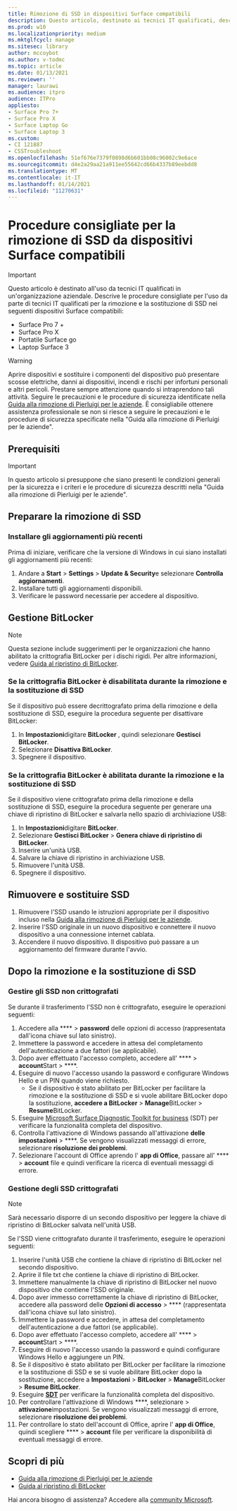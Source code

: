 ```yaml
---
title: Rimozione di SSD in dispositivi Surface compatibili
description: Questo articolo, destinato ai tecnici IT qualificati, descrive le procedure consigliate per la rimozione e la sostituzione degli SSD in Surface laptop 3, Surface Pro X e Surface laptop go.
ms.prod: w10
ms.localizationpriority: medium
ms.mktglfcycl: manage
ms.sitesec: library
author: mccoybot
ms.author: v-todmc
ms.topic: article
ms.date: 01/13/2021
ms.reviewer: ''
manager: laurawi
ms.audience: itpro
audience: ITPro
appliesto:
- Surface Pro 7+
- Surface Pro X
- Surface Laptop Go
- Surface Laptop 3
ms.custom:
- CI 121887
- CSSTroubleshoot
ms.openlocfilehash: 51ef676e7379f0898d6b601bb08c96002c9e6ace
ms.sourcegitcommit: d4e2a29aa21a911ee55642cd66b4337b89eebdd8
ms.translationtype: MT
ms.contentlocale: it-IT
ms.lasthandoff: 01/14/2021
ms.locfileid: "11270631"
---
```

# Procedure consigliate per la rimozione di SSD da dispositivi Surface compatibili

> [!IMPORTANT]
> Questo articolo è destinato all'uso da tecnici IT qualificati in un'organizzazione aziendale. Descrive le procedure consigliate per l'uso da parte di tecnici IT qualificati per la rimozione e la sostituzione di SSD nei seguenti dispositivi Surface compatibili: 

- Surface Pro 7 +
- Surface Pro X
- Portatile Surface go
- Laptop Surface 3

> [!WARNING]
> Aprire dispositivi e sostituire i componenti del dispositivo può presentare scosse elettriche, danni ai dispositivi, incendi e rischi per infortuni personali e altri pericoli.  Prestare sempre attenzione quando si intraprendono tali attività. Seguire le precauzioni e le procedure di sicurezza identificate nella [Guida alla rimozione di Pierluigi per le aziende](https://www.microsoft.com/download/100440). È consigliabile ottenere assistenza professionale se non si riesce a seguire le precauzioni e le procedure di sicurezza specificate nella "Guida alla rimozione di Pierluigi per le aziende".

## Prerequisiti

> [!IMPORTANT]
> In questo articolo si presuppone che siano presenti le condizioni generali per la sicurezza e i criteri e le procedure di sicurezza descritti nella "Guida alla rimozione di Pierluigi per le aziende".

## Preparare la rimozione di SSD 

### Installare gli aggiornamenti più recenti 

Prima di iniziare, verificare che la versione di Windows in cui siano installati gli aggiornamenti più recenti:

1.  Andare a **Start**  >  **Settings**  >  **Update & Security**e selezionare **Controlla aggiornamenti**.
2. Installare tutti gli aggiornamenti disponibili.
3. Verificare le password necessarie per accedere al dispositivo.  
 
## Gestione BitLocker 

> [!NOTE]
> Questa sezione include suggerimenti per le organizzazioni che hanno abilitato la crittografia BitLocker per i dischi rigidi. Per altre informazioni, vedere  [Guida al ripristino di BitLocker](https://docs.microsoft.com/windows/security/information-protection/bitlocker/bitlocker-recovery-guide-plan). 

### Se la crittografia BitLocker è disabilitata durante la rimozione e la sostituzione di SSD

Se il dispositivo può essere decrittografato prima della rimozione e della sostituzione di SSD, eseguire la procedura seguente per disattivare BitLocker:

1.  In **Impostazioni**digitare **BitLocker** , quindi selezionare **Gestisci BitLocker**. 
2.  Selezionare **Disattiva BitLocker**. 
3.  Spegnere il dispositivo. 

### Se la crittografia BitLocker è abilitata durante la rimozione e la sostituzione di SSD

Se il dispositivo viene crittografato prima della rimozione e della sostituzione di SSD, eseguire la procedura seguente per generare una chiave di ripristino di BitLocker e salvarla nello spazio di archiviazione USB:

1.  In **Impostazioni**digitare **BitLocker**.
2. Selezionare **Gestisci BitLocker**  > **Genera chiave di ripristino di BitLocker**.
2.  Inserire un'unità USB. 
4.  Salvare la chiave di ripristino in archiviazione USB.  
5.  Rimuovere l'unità USB.  
6.  Spegnere il dispositivo. 

## Rimuovere e sostituire SSD 

1.  Rimuovere l'SSD usando le istruzioni appropriate per il dispositivo incluso nella [Guida alla rimozione di Pierluigi per le aziende](https://www.microsoft.com/download/100440). 
2.  Inserire l'SSD originale in un nuovo dispositivo e connettere il nuovo dispositivo a una connessione internet cablata.
3.  Accendere il nuovo dispositivo. Il dispositivo può passare a un aggiornamento del firmware durante l'avvio.  
 
## Dopo la rimozione e la sostituzione di SSD

### Gestire gli SSD non crittografati 

Se durante il trasferimento l'SSD non è crittografato, eseguire le operazioni seguenti: 

1.  Accedere alla ****  >  **password** delle opzioni di accesso (rappresentata dall'icona chiave sul lato sinistro).  
2.  Immettere la password e accedere in attesa del completamento dell'autenticazione a due fattori (se applicabile).
3.  Dopo aver effettuato l'accesso completo, accedere all' ****  >  **account**Start  >  ****.  
4.  Eseguire di nuovo l'accesso usando la password e configurare Windows Hello e un PIN quando viene richiesto. 
    - Se il dispositivo è stato abilitato per BitLocker per facilitare la rimozione e la sostituzione di SSD e si vuole abilitare BitLocker dopo la sostituzione, **accedere a BitLocker**  >  **Manage**BitLocker  >  **Resume**BitLocker.  
6.  Eseguire [Microsoft Surface Diagnostic Toolkit for business](surface-diagnostic-toolkit-for-business-intro.md) (SDT) per verificare la funzionalità completa del dispositivo.  
7.  Controlla l'attivazione di Windows passando all'attivazione **delle impostazioni**  >  ****.  Se vengono visualizzati messaggi di errore, selezionare **risoluzione dei problemi**. 
8.  Selezionare l'account di Office aprendo l' **app di Office**, passare all' ****  >  **account** file e quindi verificare la ricerca di eventuali messaggi di errore.  

### Gestione degli SSD crittografati 

> [!NOTE]
> Sarà necessario disporre di un secondo dispositivo per leggere la chiave di ripristino di BitLocker salvata nell'unità USB. 

Se l'SSD viene crittografato durante il trasferimento, eseguire le operazioni seguenti:

1.  Inserire l'unità USB che contiene la chiave di ripristino di BitLocker nel secondo dispositivo. 
2.  Aprire il file txt che contiene la chiave di ripristino di BitLocker. 
3.  Immettere manualmente la chiave di ripristino di BitLocker nel nuovo dispositivo che contiene l'SSD originale.  
4.  Dopo aver immesso correttamente la chiave di ripristino di BitLocker, accedere alla password delle **Opzioni di accesso**  >  **** (rappresentata dall'icona chiave sul lato sinistro).  
5.  Immettere la password e accedere, in attesa del completamento dell'autenticazione a due fattori (se applicabile).
6.  Dopo aver effettuato l'accesso completo, accedere all' ****  >  **account**Start  >  ****.  
7.  Eseguire di nuovo l'accesso usando la password e quindi configurare Windows Hello e aggiungere un PIN. 
8.  Se il dispositivo è stato abilitato per BitLocker per facilitare la rimozione e la sostituzione di SSD e se si vuole abilitare BitLocker dopo la sostituzione, accedere a **Impostazioni**  >  **BitLocker**  >  **Manage**BitLocker  >  **Resume BitLocker**.  
9.  Eseguire **[SDT](surface-diagnostic-toolkit-for-business-intro.md)** per verificare la funzionalità completa del dispositivo.  
10. Per controllare l'attivazione di Windows ****, selezionare  >  **attivazione**impostazioni.  Se vengono visualizzati messaggi di errore, selezionare **risoluzione dei problemi**.
11. Per controllare lo stato dell'account di Office, aprire l' **app di Office**, quindi scegliere ****  >  **account** file per verificare la disponibilità di eventuali messaggi di errore.

## Scopri di più

- [Guida alla rimozione di Pierluigi per le aziende](https://www.microsoft.com/download/100440)
- [Guida al ripristino di BitLocker](https://docs.microsoft.com/windows/security/information-protection/bitlocker/bitlocker-recovery-guide-plan)

Hai ancora bisogno di assistenza? Accedere alla [community Microsoft](https://answers.microsoft.com/).